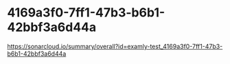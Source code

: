 # 4169a3f0-7ff1-47b3-b6b1-42bbf3a6d44a
https://sonarcloud.io/summary/overall?id=examly-test_4169a3f0-7ff1-47b3-b6b1-42bbf3a6d44a
